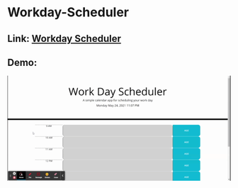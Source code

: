 # Workday-Scheduler

## Link: <a href="https://jimmant91.github.io/Workday-Scheduler/">Workday Scheduler</a>

## Demo:
![Demo](assets/WorkDay_Scheduler.gif)
